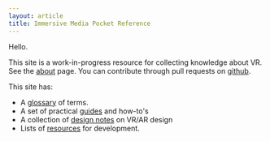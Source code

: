```yaml
---
layout: article
title: Immersive Media Pocket Reference
---
```


Hello.

This site is a work-in-progress resource for collecting knowledge about VR. See the [about](about.md) page. You can contribute through pull requests on [github](https://github.com/Chatham-Immersive-Media-Lab/ImmersiveMediaPocketReference).

This site has:

- A [glossary](/_glossary/index.md) of terms.
- A set of practical [guides](/guides/index.html) and how-to's
- A collection of [design notes](/notes/index.html) on VR/AR design
- Lists of [resources](resources/index.md) for development.